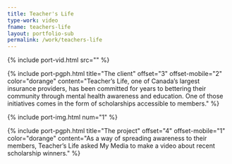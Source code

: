 ```yaml
---
title: Teacher's Life
type-work: video
fname: teachers-life
layout: portfolio-sub
permalink: /work/teachers-life
---
```


{% include port-vid.html src="" %}

{% include port-pgph.html title="The client" offset="3" offset-mobile="2" color="dorange" content="Teacher’s Life, one of Canada’s largest insurance providers, has been committed for years to bettering their community through mental health awareness and education. One of those initiatives comes in the form of scholarships accessible to members." %}

{% include port-img.html num="1" %}

{% include port-pgph.html title="The project" offset="4" offset-mobile="1" color="dorange" content="As a way of spreading awareness to their members, Teacher’s Life asked My Media to make a video about recent scholarship winners." %}
